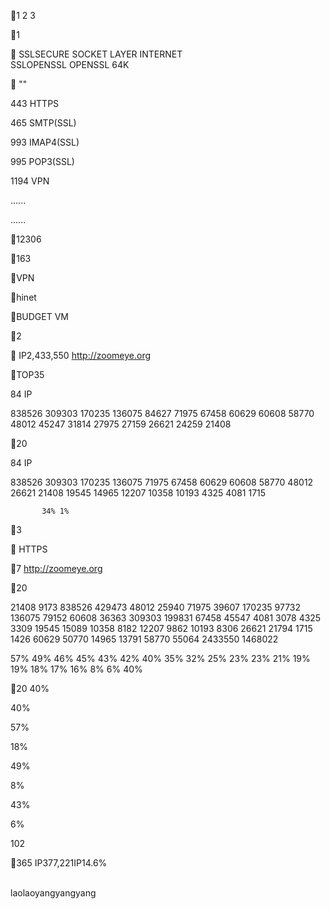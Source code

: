 



1  2  3 

1 







SSLSECURE SOCKET LAYER INTERNET  
SSLOPENSSL OPENSSL 64K   


  ""




443 HTTPS

465 SMTP(SSL)

993 IMAP4(SSL)

995 POP3(SSL)

1194 VPN

......

......







12306



163

VPN

hinet

BUDGET VM

2 


IP2,433,550
http://zoomeye.org

TOP35

84 IP

                 

838526 309303 170235 136075
84627 71975 67458 60629 60608 58770 48012 45247 31814 27975 27159 26621 24259 21408

20

84 IP

                   

838526 309303 170235 136075
71975 67458 60629 60608 58770 48012 26621 21408 19545 14965 12207 10358 10193
4325 4081 1715


  
           34% 1%

3 


HTTPS

7
http://zoomeye.org

20

                     

  21408 9173 838526 429473 48012 25940 71975 39607 170235 97732 136075 79152 60608 36363 309303 199831 67458 45547 4081 3078 4325 3309 19545 15089 10358 8182 12207 9862 10193 8306 26621 21794 1715 1426 60629 50770 14965 13791 58770 55064 2433550 1468022

 57% 49% 46% 45% 43% 42% 40% 35% 32% 25% 23% 23% 21% 19% 19% 18% 17% 16% 8% 6% 40%

20
40%



 40%

 57%

 18%

 49%



8%

 43%



6%



102

365
IP377,221IP14.6%

  
 laolaoyangyangyang

